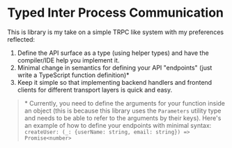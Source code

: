 # **T**yped **I**nter **P**rocess **C**ommunication

This is library is my take on a simple TRPC like system with my preferences reflected:

1. Define the API surface as a type (using helper types) and have the compiler/IDE help you implement it.
2. Minimal change in semantics for defining your API "endpoints" (just write a TypeScript function definition)\*
3. Keep it simple so that implementing backend handlers and frontend clients for different transport layers is quick and easy.

> \* Currently, you need to define the arguments for your function inside an object (this is because this library uses the `Parameters` utility type and needs to be able to refer to the arguments by their keys). Here's an example of how to define your endpoints with minimal syntax: `createUser: (_: {userName: string, email: string}) => Promise<number>`
